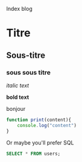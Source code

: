 
Index blog

# Titre
## Sous-titre

### sous sous titre

*italic text*

**bold text**

bonjour

```javascript
function print(content){
    console.log("content")
}
```

Or maybe you'll prefer SQL

```sql
SELECT * FROM users;
```